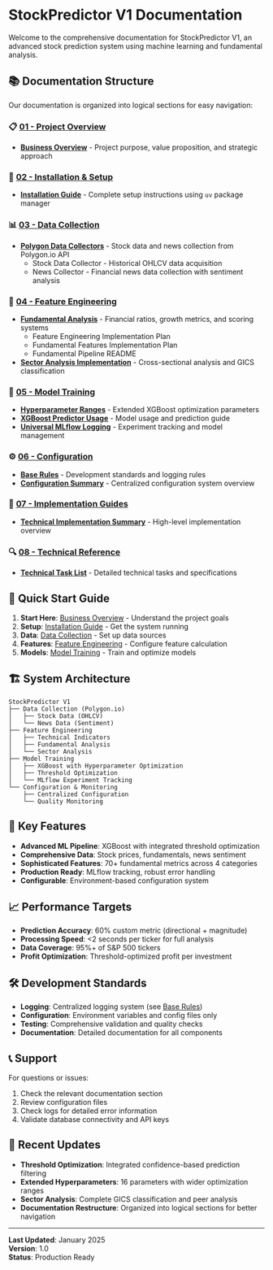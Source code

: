 # StockPredictor V1 Documentation

Welcome to the comprehensive documentation for StockPredictor V1, an advanced stock prediction system using machine learning and fundamental analysis.

## 📚 Documentation Structure

Our documentation is organized into logical sections for easy navigation:

### 📋 [01 - Project Overview](./01-project-overview/)
- **[Business Overview](./01-project-overview/business_overview.md)** - Project purpose, value proposition, and strategic approach

### 🚀 [02 - Installation & Setup](./02-installation-setup/)
- **[Installation Guide](./02-installation-setup/INSTALL.md)** - Complete setup instructions using `uv` package manager

### 📊 [03 - Data Collection](./03-data-collection/)
- **[Polygon Data Collectors](./03-data-collection/polygon/)** - Stock data and news collection from Polygon.io API
  - Stock Data Collector - Historical OHLCV data acquisition
  - News Collector - Financial news data collection with sentiment analysis

### 🔧 [04 - Feature Engineering](./04-feature-engineering/)
- **[Fundamental Analysis](./04-feature-engineering/fundamental/)** - Financial ratios, growth metrics, and scoring systems
  - Feature Engineering Implementation Plan
  - Fundamental Features Implementation Plan  
  - Fundamental Pipeline README
- **[Sector Analysis Implementation](./04-feature-engineering/SECTOR_ANALYSIS_IMPLEMENTATION.md)** - Cross-sectional analysis and GICS classification

### 🤖 [05 - Model Training](./05-model-training/)
- **[Hyperparameter Ranges](./05-model-training/hyperparameter_ranges.md)** - Extended XGBoost optimization parameters
- **[XGBoost Predictor Usage](./05-model-training/XGBOOST_PREDICTOR_USAGE.md)** - Model usage and prediction guide
- **[Universal MLflow Logging](./05-model-training/UNIVERSAL_MLFLOW_LOGGING.md)** - Experiment tracking and model management

### ⚙️ [06 - Configuration](./06-configuration/)
- **[Base Rules](./06-configuration/base_rules.md)** - Development standards and logging rules
- **[Configuration Summary](./06-configuration/CONFIGURATION_SUMMARY.md)** - Centralized configuration system overview

### 📖 [07 - Implementation Guides](./07-implementation-guides/)
- **[Technical Implementation Summary](./07-implementation-guides/technical_implementation_summary.md)** - High-level implementation overview

### 🔍 [08 - Technical Reference](./08-technical-reference/)
- **[Technical Task List](./08-technical-reference/technical_task_list.md)** - Detailed technical tasks and specifications

## 🎯 Quick Start Guide

1. **Start Here**: [Business Overview](./01-project-overview/business_overview.md) - Understand the project goals
2. **Setup**: [Installation Guide](./02-installation-setup/INSTALL.md) - Get the system running
3. **Data**: [Data Collection](./03-data-collection/) - Set up data sources
4. **Features**: [Feature Engineering](./04-feature-engineering/) - Configure feature calculation
5. **Models**: [Model Training](./05-model-training/) - Train and optimize models

## 🏗️ System Architecture

```
StockPredictor V1
├── Data Collection (Polygon.io)
│   ├── Stock Data (OHLCV)
│   └── News Data (Sentiment)
├── Feature Engineering
│   ├── Technical Indicators
│   ├── Fundamental Analysis
│   └── Sector Analysis
├── Model Training
│   ├── XGBoost with Hyperparameter Optimization
│   ├── Threshold Optimization
│   └── MLflow Experiment Tracking
└── Configuration & Monitoring
    ├── Centralized Configuration
    └── Quality Monitoring
```

## 🎨 Key Features

- **Advanced ML Pipeline**: XGBoost with integrated threshold optimization
- **Comprehensive Data**: Stock prices, fundamentals, news sentiment
- **Sophisticated Features**: 70+ fundamental metrics across 4 categories
- **Production Ready**: MLflow tracking, robust error handling
- **Configurable**: Environment-based configuration system

## 📈 Performance Targets

- **Prediction Accuracy**: 60% custom metric (directional + magnitude)
- **Processing Speed**: <2 seconds per ticker for full analysis
- **Data Coverage**: 95%+ of S&P 500 tickers
- **Profit Optimization**: Threshold-optimized profit per investment

## 🛠️ Development Standards

- **Logging**: Centralized logging system (see [Base Rules](./06-configuration/base_rules.md))
- **Configuration**: Environment variables and config files only
- **Testing**: Comprehensive validation and quality checks
- **Documentation**: Detailed documentation for all components

## 📞 Support

For questions or issues:
1. Check the relevant documentation section
2. Review configuration files
3. Check logs for detailed error information
4. Validate database connectivity and API keys

## 🔄 Recent Updates

- **Threshold Optimization**: Integrated confidence-based prediction filtering
- **Extended Hyperparameters**: 16 parameters with wider optimization ranges  
- **Sector Analysis**: Complete GICS classification and peer analysis
- **Documentation Restructure**: Organized into logical sections for better navigation

---

**Last Updated**: January 2025  
**Version**: 1.0  
**Status**: Production Ready 
